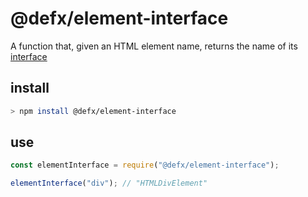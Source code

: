 # @defx/element-interface

A function that, given an HTML element name, returns the name of its [interface](https://html.spec.whatwg.org/multipage/indices.html#element-interfaces)

## install

```sh
> npm install @defx/element-interface
```

## use

```js
const elementInterface = require("@defx/element-interface");

elementInterface("div"); // "HTMLDivElement"
```
